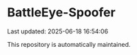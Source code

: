 # BattleEye-Spoofer

Last updated: 2025-06-18 16:54:06

This repository is automatically maintained.
